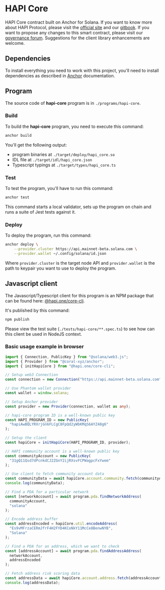 # HAPI Core

HAPI Core contract built on Anchor for Solana. If you want to know more about HAPI Protocol, please visit the [official site](https://hapi.one/) and our [gitbook](https://hapi-one.gitbook.io/hapi-protocol). If you want to propose any changes to this smart contract, please visit our [governance forum](https://gov.hapi.one/). Suggestions for the client library enhancements are welcome.

## Dependencies

To install everything you need to work with this project, you'll need to install dependencies as described in [Anchor](https://project-serum.github.io/anchor/getting-started/installation.html) documentation.

## Program

The source code of **hapi-core** program is in `./programs/hapi-core`.

### Build

To build the **hapi-core** program, you need to execute this command:

```sh
anchor build
```

You'll get the following output:

- program binaries at `./target/deploy/hapi_core.so`
- IDL file at `./target/idl/hapi_core.json`
- Typescript typings at `./target/types/hapi_core.ts`

### Test

To test the program, you'll have to run this command:

```sh
anchor test
```

This command starts a local validator, sets up the program on chain and runs a suite of Jest tests against it.

### Deploy

To deploy the program, run this command:

```sh
anchor deploy \
    --provider.cluster https://api.mainnet-beta.solana.com \
    --provider.wallet ~/.config/solana/id.json
```

Where `provider.cluster` is the target node API and `provider.wallet` is the path to keypair you want to use to deploy the program.

## Javascript client

The Javascript/Typescript client for this program is an NPM package that can be found here: [@hapi.one/core-cli](https://www.npmjs.com/package/@hapi.one/core-cli).

It's published by this command:

```sh
npm publish
```

Please view the test suite (`./tests/hapi-core/**.spec.ts`) to see how can this client be used in NodeJS context.

### Basic usage example in browser

```typescript
import { Connection, PublicKey } from "@solana/web3.js";
import { Provider } from "@coral-xyz/anchor";
import { initHapiCore } from "@hapi.one/core-cli";

// Setup web3 Connection
const connection = new Connection("https://api.mainnet-beta.solana.com");

// Use Phantom wallet provider
const wallet = window.solana;

// Setup Anchor provider
const provider = new Provider(connection, wallet as any);

// hapi-core program ID is a well-known public key
const HAPI_PROGRAM_ID = new PublicKey(
  "hapiAwBQLYRXrjGn6FLCgC8FpQd2yWbKMqS6AYZ48g6"
);

// Setup the client
const hapiCore = initHapiCore(HAPI_PROGRAM_ID, provider);

// HAPI community account is a well-known public key
const communityAccount = new PublicKey(
  "31gQ11Qsd7dPcnkdCJ2ZGnY2ijRXsvFCPWagpcFxYwem"
);

// Use client to fetch community account data
const communityData = await hapiCore.account.community.fetch(communityAccount);
console.log(communityData);

// Find a PDA for a particular network
const [networkAccount] = await program.pda.findNetworkAddress(
  communityAccount,
  "solana"
);

// Encode address buffer
const addressEncoded = hapiCore.util.encodeAddress(
  "Es9vMFrzaCERmJfrF4H2FYD4KCoNkY11McCe8BenwNYB",
  "Solana"
);

// Find a PDA for an address, which we want to check
const [addressAccount] = await program.pda.findAddressAddress(
  networkAccount,
  addressEncoded
);

// Fetch address risk scoring data
const addressData = await hapiCore.account.address.fetch(addressAccount);
console.log(addressData);
```
